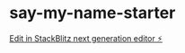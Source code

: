 # say-my-name-starter

[Edit in StackBlitz next generation editor ⚡️](https://stackblitz.com/~/github.com/locbaodo/say-my-name-starter)